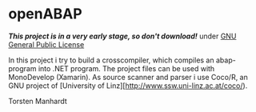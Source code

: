 openABAP
========

***This project is in a very early stage, so don't download!***
under [GNU General Public License](http://opensource.org/licenses/gpl-license.php)

In this project i try to build a crosscompiler, which compiles an abap-program into .NET program.
The project files can be used with MonoDevelop (Xamarin).
As source scanner and parser i use Coco/R, an GNU project of [University of Linz][http://www.ssw.uni-linz.ac.at/coco/).

Torsten Manhardt
